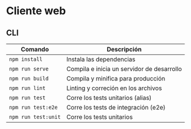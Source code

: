# Cliente web

## CLI

| Comando             | Descripción                                |
| ------------------- | ------------------------------------------ |
| `npm install`       | Instala las dependencias                   |
| `npm run serve`     | Compila e inicia un servidor de desarrollo |
| `npm run build`     | Compila y minifica para producción         |
| `npm run lint`      | Linting y correción en los archivos        |
| `npm run test`      | Corre los tests unitarios (alias)          |
| `npm run test:e2e`  | Corre los tests de integración (e2e)       |
| `npm run test:unit` | Corre los tests unitarios                  |
